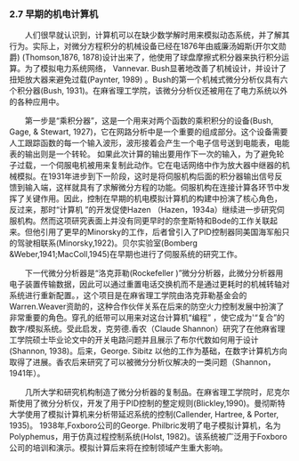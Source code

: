 ### 2.7 早期的机电计算机
　　人们很早就认识到，计算机可以在缺少数学解时用来模拟动态系统，并了解其行为。实际上，对微分方程积分的机械设备已经在1876年由威廉汤姆斯(开尔文勋爵) (Thomson,1876, 1878)设计出来了，他使用了球盘摩擦式积分器来执行积分运算。为了模拟电力系统网络， Vannevar. Bush显著地改善了机械设计，并设计了扭矩放大器来避免过载(Paynter, 1989) 。Bush的第一个机械式微分分析仪具有六个积分器(Bush, 1931)。在麻省理工学院，该微分分析仪还被用在了电力系统以外的各种应用中。
  
　　第一步是“乘积分器”，这是一个用来对两个函数的乘积积分的设备(Bush, Gage, & Stewart, 1927)，它在网路分析中是一个重要的组成部分。这个设备需要人工跟踪函数的每一个输入波形，波形接着会产生一个电子信号送到电能表，电能表的输出则是一个转轮。 如果此次计算的输出要用作下一次的输入，为了避免轮子过载，一个伺服电机被用来复制此动作。它在电话网络中作为放大器中继器的机械模拟。在1931年进步到下一阶段，这时是将伺服机构后面的积分器输出信号反馈到输入端，这样就具有了求解微分方程的功能。伺服机构在连接计算各环节中发挥了关键作用。因此，控制在早期的机电模拟计算机的构建中扮演了核心角色，
反过来，那时“计算机 ”的开发促使Hazen （Hazen，1934a）继续进一步研究伺服机构。然而这项研究表面上并没有同更早时的奈奎斯特和Bode的工作关联起来。但他引用了更早的Minorsky的工作，后者曾引入了PID控制器同美国海军船只的驾驶相联系(Minorsky,1922)。贝尔实验室(Bomberg &Weber,1941;MacColl,1945)在早期也进行了伺服系统的研究工作。

　　下一代微分分析器是“洛克菲勒(Rockefeller )”微分分析器，此微分分析器用电子装置传输数据，因此可以通过重置电话交换机而不是通过更耗时的机械转轴对系统进行重新配置。，这个项目是在麻省理工学院由洛克菲勒基金会的Warren.Weaver资助的，这种合作伙伴关系在后来的防空火力控制发展中扮演了非常重要的角色。穿孔的纸带可以用来对这台计算机“编程” ，使它成为'“复合”的数字/模拟系统。受此启发，克劳德.香农（Claude Shannon）研究了在他麻省理工学院硕士毕业论文中的开关电路问题并且展示了布尔代数如何用于设计(Shannon, 1938)。后来，George. Sibitz 以他的工作为基础，在数字计算机方向取得了进展。香农后来研究了可以被微分分析仪解决的一类问题（Shannon，1941年）。
  
　　几所大学和研究机构制造了微分分析器的复制品。在麻省理工学院时，尼克尔斯使用了微分分析仪，开发了用于PID控制的整定规则(Blickley,1990)。曼彻斯特大学使用了模拟计算机来分析带延迟系统的控制(Callender, Hartree, & Porter, 1935)。
1938年,Foxboro公司的George. Philbric发明了电子模拟计算机，名为Polyphemus，用于仿真过程控制系统(Holst, 1982)。该系统被广泛用于Foxboro公司的培训和演示。模拟计算后来将在控制领域产生重大影响。

